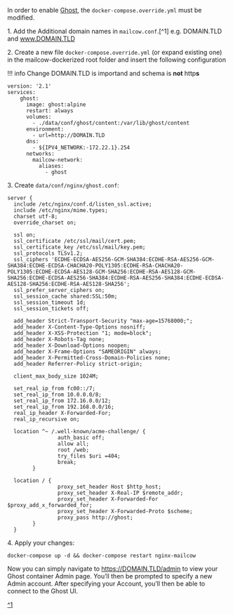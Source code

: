 In order to enable [Ghost](https://ghost.org), the `docker-compose.override.yml` must be modified.

1\. Add the Additional domain names in `mailcow.conf`.[^1] e.g. DOMAIN.TLD and www.DOMAIN.TLD

2\. Create a new file `docker-compose.override.yml` (or expand existing one) in the mailcow-dockerized root folder and insert the following configuration

!!! info
   Change DOMAIN.TLD is importand and schema is __not__ http**s**
   
```
version: '2.1'
services:
    ghost:
      image: ghost:alpine
      restart: always
      volumes:
        - ./data/conf/ghost/content:/var/lib/ghost/content
      environment:
        - url=http://DOMAIN.TLD
      dns:
        - ${IPV4_NETWORK:-172.22.1}.254
      networks:
        mailcow-network:
          aliases:
            - ghost
```

3\. Create `data/conf/nginx/ghost.conf`:
```
server {
  include /etc/nginx/conf.d/listen_ssl.active;
  include /etc/nginx/mime.types;
  charset utf-8;
  override_charset on;

  ssl on;
  ssl_certificate /etc/ssl/mail/cert.pem;
  ssl_certificate_key /etc/ssl/mail/key.pem;
  ssl_protocols TLSv1.2;
  ssl_ciphers 'ECDHE-ECDSA-AES256-GCM-SHA384:ECDHE-RSA-AES256-GCM-SHA384:ECDHE-ECDSA-CHACHA20-POLY1305:ECDHE-RSA-CHACHA20-POLY1305:ECDHE-ECDSA-AES128-GCM-SHA256:ECDHE-RSA-AES128-GCM-SHA256:ECDHE-ECDSA-AES256-SHA384:ECDHE-RSA-AES256-SHA384:ECDHE-ECDSA-AES128-SHA256:ECDHE-RSA-AES128-SHA256';
  ssl_prefer_server_ciphers on;
  ssl_session_cache shared:SSL:50m;
  ssl_session_timeout 1d;
  ssl_session_tickets off;

  add_header Strict-Transport-Security "max-age=15768000;";
  add_header X-Content-Type-Options nosniff;
  add_header X-XSS-Protection "1; mode=block";
  add_header X-Robots-Tag none;
  add_header X-Download-Options noopen;
  add_header X-Frame-Options "SAMEORIGIN" always;
  add_header X-Permitted-Cross-Domain-Policies none;
  add_header Referrer-Policy strict-origin;

  client_max_body_size 1024M;

  set_real_ip_from fc00::/7;
  set_real_ip_from 10.0.0.0/8;
  set_real_ip_from 172.16.0.0/12;
  set_real_ip_from 192.168.0.0/16;
  real_ip_header X-Forwarded-For;
  real_ip_recursive on;

  location ^~ /.well-known/acme-challenge/ {
                auth_basic off;
                allow all;
                root /web;
                try_files $uri =404;
                break;
        }

  location / {
                proxy_set_header Host $http_host;
                proxy_set_header X-Real-IP $remote_addr;
                proxy_set_header X-Forwarded-For $proxy_add_x_forwarded_for;
                proxy_set_header X-Forwarded-Proto $scheme;
                proxy_pass http://ghost;
        }
  }

```

4\. Apply your changes:
```
docker-compose up -d && docker-compose restart nginx-mailcow
```

Now you can simply navigate to https://DOMAIN.TLD/admin to view your Ghost container Admin page. You’ll then be prompted to specify a new Admin account. After specifying your Account, you’ll then be able to connect to the Ghost UI.

[^1](https://mailcow.github.io/mailcow-dockerized-docs/firststeps-ssl/)
